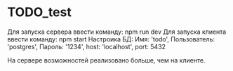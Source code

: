 # TODO_test
Для запуска сервера ввести команду: npm run dev
Для запуска клиента ввести команду: npm start
Настроика БД: Имя: 'todo', Пользователь: 'postgres', Пароль: '1234', host: 'localhost', port: 5432

На сервере возможностей реализовано больше, чем на клиенте.
